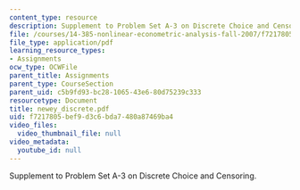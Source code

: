 ```yaml
---
content_type: resource
description: Supplement to Problem Set A-3 on Discrete Choice and Censoring.
file: /courses/14-385-nonlinear-econometric-analysis-fall-2007/f7217805bef9d3c6bda7480a87469ba4_newey_discrete.pdf
file_type: application/pdf
learning_resource_types:
- Assignments
ocw_type: OCWFile
parent_title: Assignments
parent_type: CourseSection
parent_uid: c5b9fd93-bc28-1065-43e6-80d75239c333
resourcetype: Document
title: newey_discrete.pdf
uid: f7217805-bef9-d3c6-bda7-480a87469ba4
video_files:
  video_thumbnail_file: null
video_metadata:
  youtube_id: null
---
```

Supplement to Problem Set A-3 on Discrete Choice and Censoring.

